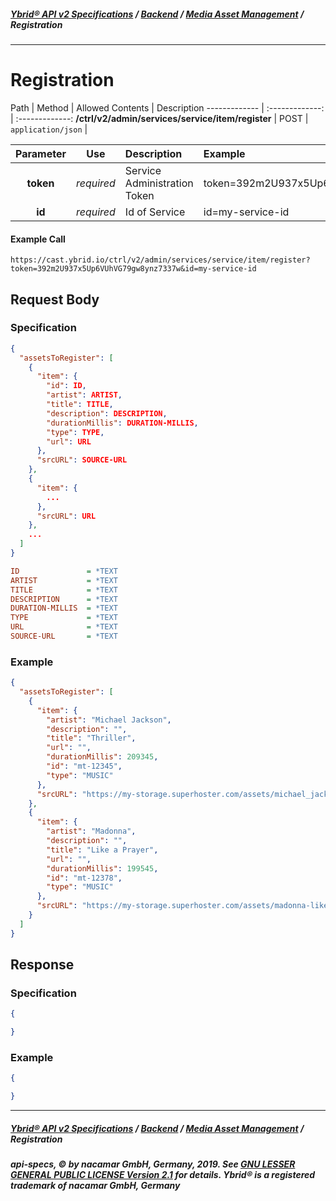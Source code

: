 ##### [**Ybrid® API v2 Specifications**](../../) / [**Backend**](../) / [**Media Asset Management**](./) / Registration
---

# Registration

Path | Method | Allowed Contents | Description
------------- | :-------------: | :-------------:
**/ctrl/v2/admin/services/service/item/register** | POST | `application/json` | 
  
Parameter | Use | Description | Example
:-------------: | :-------------: | :------------- | :------------- 
**token** | *required* | Service Administration Token | token=392m2U937x5Up6VUhVG79gw8ynz7337w
**id** | *required* | Id of Service | id=my-service-id

#### Example Call
```http
https://cast.ybrid.io/ctrl/v2/admin/services/service/item/register?token=392m2U937x5Up6VUhVG79gw8ynz7337w&id=my-service-id
```

## Request Body
### Specification
```json
{
  "assetsToRegister": [
    {
      "item": {
        "id": ID,
        "artist": ARTIST,
        "title": TITLE,
        "description": DESCRIPTION,
        "durationMillis": DURATION-MILLIS,
        "type": TYPE,
        "url": URL
      },
      "srcURL": SOURCE-URL
    },
    {
      "item": {
        ...
      },
      "srcURL": URL
    },
    ...
  ]
}
```
```ini
ID               = *TEXT
ARTIST           = *TEXT
TITLE            = *TEXT
DESCRIPTION      = *TEXT
DURATION-MILLIS  = *TEXT
TYPE             = *TEXT
URL              = *TEXT
SOURCE-URL       = *TEXT
```

### Example
```json
{
  "assetsToRegister": [
    {
      "item": {
        "artist": "Michael Jackson",
        "description": "",
        "title": "Thriller",
        "url": "",
        "durationMillis": 209345,
        "id": "mt-12345",
        "type": "MUSIC"
      },
      "srcURL": "https://my-storage.superhoster.com/assets/michael_jackson-thriller.mp3"
    },
    {
      "item": {
        "artist": "Madonna",
        "description": "",
        "title": "Like a Prayer",
        "url": "",
        "durationMillis": 199545,
        "id": "mt-12378",
        "type": "MUSIC"
      },
      "srcURL": "https://my-storage.superhoster.com/assets/madonna-like_a_prayer.mp3"
    }
  ]
}
```

## Response
### Specification
```json
{

}
```
### Example
```json
{

}
```


---
##### [**Ybrid® API v2 Specifications**](../../) / [**Backend**](../) / [**Media Asset Management**](./) / Registration
##### api-specs, © by nacamar GmbH, Germany, 2019. See [GNU LESSER GENERAL PUBLIC LICENSE Version 2.1](/LICENSE) for details. Ybrid® is a registered trademark of nacamar GmbH, Germany 

